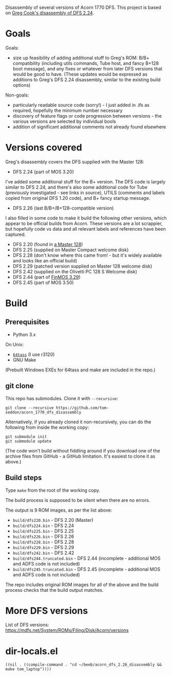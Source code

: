 Disassembly of several versions of Acorn 1770 DFS. This project is
based on
[Greg Cook's disassembly of DFS 2.24](http://regregex.bbcmicro.net/dfs224.asm.txt).

# Goals

Goals:

* size up feasibility of adding additional stuff to Greg's ROM: B/B+
  compatibility (including utils commands, Tube host, and fancy B+128
  boot message), and any fixes or whatever from later DFS versions
  that would be good to have. (These updates would be expressed as
  additions to Greg's DFS 2.24 disassembly, similar to the existing
  build options)

Non-goals:

* particularly readable source code (sorry!) - I just added in .ifs as
  required, hopefully the minimum number necessary
* discovery of feature flags or code progression between versions -
  the various versions are selected by individual bools
* addition of significant additional comments not already found
  elsewhere

# Versions covered

Greg's disassembly covers the DFS supplied with the Master 128:

* DFS 2.24 (part of MOS 3.20)

I've added some additional stuff for the B+ version. The DFS code is
largely similar to DFS 2.24, and there's also some additional code for
Tube (previously investigated - see links in source), UTILS (comments
and labels copied from original DFS 1.20 code), and B+ fancy startup
message.

* DFS 2.26 (last B/B+/B+128-compatible version)

I also filled in some code to make it build the following other
versions, which appear to be official builds from Acorn. These
versions are a lot scrappier, but hopefully code vs data and all
relevant labels and references have been captured.

* DFS 2.20 (found in [a Master
  128](https://www.stardot.org.uk/forums/viewtopic.php?p=463981#p463981))
* DFS 2.25 (supplied on Master Compact welcome disk)
* DFS 2.28 (don't know where this came from! - but it's widely
  available and looks like an official build)
* DFS 2.29 (patched version supplied on Master 128 welcome disk)
* DFS 2.42 (supplied on the Olivetti PC 128 S Welcome disk)
* DFS 2.44 (part of [FinMOS 3.29](https://stardot.org.uk/forums/viewtopic.php?t=18510))
* DFS 2.45 (part of MOS 3.50)

# Build

## Prerequisites

* Python 3.x

On Unix:

* [`64tass`](http://tass64.sourceforge.net/) (I use r3120)
* GNU Make

(Prebuilt Windows EXEs for 64tass and make are included in the repo.)

## git clone

This repo has submodules. Clone it with `--recursive`:

    git clone --recursive https://github.com/tom-seddon/acorn_1770_dfs_disassembly
	
Alternatively, if you already cloned it non-recursively, you can do
the following from inside the working copy:

    git submodule init
	git submodule update

(The code won't build without fiddling around if you download one of
the archive files from GitHub - a GitHub limitation. It's easiest to
clone it as above.)

## Build steps

Type `make` from the root of the working copy.

The build process is supposed to be silent when there are no errors.

The output is 9 ROM images, as per the list above:

* `build/dfs220.bin` - DFS 2.20 (Master)
* `build/dfs224.bin` - DFS 2.24
* `build/dfs225.bin` - DFS 2.25
* `build/dfs226.bin` - DFS 2.26
* `build/dfs228.bin` - DFS 2.28
* `build/dfs229.bin` - DFS 2.29
* `build/dfs242.bin` - DFS 2.42
* `build/dfs244.truncated.bin` - DFS 2.44 (incomplete - additional MOS
  and ADFS code is not included)
* `build/dfs245.truncated.bin` - DFS 2.45 (incomplete - additional MOS
  and ADFS code is not included)

The repo includes original ROM images for all of the above and the
build process checks that the build output matches.

# More DFS versions

List of DFS versions:
https://mdfs.net/System/ROMs/Filing/Disk/Acorn/versions

# dir-locals.el

```
((nil . ((compile-command . "cd ~/beeb/acorn_dfs_2.26_disassembly && make tom_laptop"))))
```
